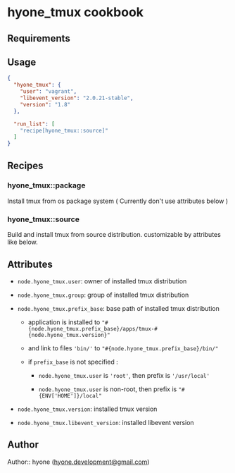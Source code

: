 # hyone_tmux cookbook

## Requirements

## Usage

```json
{
  "hyone_tmux": {
    "user": "vagrant",
    "libevent_version": "2.0.21-stable",
    "version": "1.8"
  },

  "run_list": [
    "recipe[hyone_tmux::source]"
  ]
}
```

## Recipes

### hyone_tmux::package

Install tmux from os package system
( Currently don't use attributes below )

### hyone_tmux::source

Build and install tmux from source distribution.
customizable by attributes like below.

## Attributes

- `node.hyone_tmux.user`: owner of installed tmux distribution

- `node.hyone_tmux.group`: group of installed tmux distribution

- `node.hyone_tmux.prefix_base`: base path of installed tmux distribution

    - application is installed to `"#{node.hyone_tmux.prefix_base}/apps/tmux-#{node.hyone_tmux.version}"`

    - and link to files `'bin/'` to `"#{node.hyone_tmux.prefix_base}/bin/"`

    - if `prefix_base` is not specified :

        - `node.hyone_tmux.user` is `'root'`, then prefix is `'/usr/local'`

        - `node.hyone_tmux.user` is non-root, then prefix is `"#{ENV['HOME']}/local"`

- `node.hyone_tmux.version`: installed tmux version

- `node.hyone_tmux.libevent_version`: installed libevent version

## Author

Author:: hyone (<hyone.development@gmail.com>)
